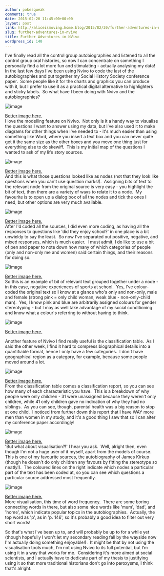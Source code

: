 ```yaml
---
author: pokesqueak
comments: true
date: 2015-02-20 11:45:00+00:00
layout: post
link: http://aliceismoving.home.blog/2015/02/20/further-adventures-in-nvivo/
slug: further-adventures-in-nvivo
title: Further Adventures in NVivo
wordpress_id: 140
---
```


I've finally read all the control group autobiographies and listened to all the control group oral histories, so now I can concentrate on something I personally find a lot more fun and stimulating - actually analysing my data!  In the last few days I've been using Nvivo to code the last of the autobiographies and put together my Social History Society conference paper.  Some people like it for the charts and graphics you can produce with it, but I prefer to use it as a practical digital alternative to highlighters and sticky labels.  So what have I been doing with Nvivo and the autobiographies?

![image](https://66.media.tumblr.com/1d20b840ac6f99f0f1dc5332753406ea/tumblr_inline_nk2iboD7vk1s70b7a.jpg)

[Better image here.](http://smg.photobucket.com/user/shes_on_fire/media/model1.jpg.html)  
I love the modelling feature on Nvivo.  Not only is it a handy way to visualise the questions I want to answer using my data, but I've also used it to make diagrams for other things when I've needed to - it's much easier than using something like Word, where you insert a text box and you can never quite get it the same size as the other boxes and you move one thing just for everything else to do skewiff.  This is my initial map of the questions I wanted to ask of my life story sources.

![image](https://66.media.tumblr.com/90672a75df2b05565083d758d54a41ca/tumblr_inline_nk2iglqQRi1s70b7a.jpg)

[Better image here.](http://smg.photobucket.com/user/shes_on_fire/media/schoolnodes1.jpg.html)  
And this is what those questions looked like as nodes (not that they look like questions when you can't use question marks!).  Assigning bits of text to the relevant node from the original source is very easy - you highlight the bit of text, then there are a variety of ways to relate it to a node.  My favourite is to open up a dialog box of all the nodes and tick the ones I need, but other options are very much available.

![image](https://66.media.tumblr.com/892fb1a3cc23a6f2257e5aa533a9e4b6/tumblr_inline_nk2ikuy0ys1s70b7a.jpg)

[Better image here.](http://smg.photobucket.com/user/shes_on_fire/media/furthernodes1.jpg.html)  
After I'd coded all the sources, I did even more coding, as having all the responses to questions like 'did they enjoy school?' in one place is a bit unwieldy to say the least.  So now I've separated out positive, negative, and mixed responses, which is much easier.  I must admit, I do like to use a bit of pen and paper to note down how many of which categories of people (only and non-only me and women) said certain things, and their reasons for doing so.

![image](https://66.media.tumblr.com/f6527e57ce559eddddc443a448b655b1/tumblr_inline_nk2iq4FZGc1s70b7a.jpg)

[Better image here.](http://smg.photobucket.com/user/shes_on_fire/media/colourcodingexample.jpg.html)  
So this is an example of bit of relevant text grouped together under a node - in this case, negative experiences of sports at school.  Yes, I've colour-coded the original text so I know at a glance who's only and non-only, male and female (strong pink = only child woman, weak blue - non-only-child man).  Yes, I know pink and blue are arbitrarily assigned colours for gender stereotyping - but I may as well take advantage of my social conditioning and know what a colour's referring to without having to think.

![image](https://66.media.tumblr.com/f13e8c0d8258ec87bbecc81281813f99/tumblr_inline_nk2iu97yGs1s70b7a.jpg)

[Better image here.](http://smg.photobucket.com/user/shes_on_fire/media/classifications.jpg.html)

Another feature of Nvivo I find really useful is the classification table.  As I said the other week, I find it hard to compress biographical details into a quantifiable format, hence I only have a few categories.  I don't have geographical region as a category, for example, because some people moved around a lot.

![image](https://66.media.tumblr.com/6cc92a09fa1bed71bc1f165d02790774/tumblr_inline_nk2ix0OniP1s70b7a.jpg)

[Better image here.](http://smg.photobucket.com/user/shes_on_fire/media/classificationreport1.jpg.html)  
From the classification table comes a classification report, so you can see how many of each characteristic you have.  This is a breakdown of why people were only children - 31 were unassigned because they weren't only children, while 41 only children gave no indication of why they had no siblings.  As you can see, though, parental health was a big reason to stop at one child.  I noticed from further down this report that I have WAY more men than women in my study, and it's a good thing I saw that so I can alter my conference paper accordingly!  


![image](https://66.media.tumblr.com/46f98b83f35e3658c0337d314d7bb946/tumblr_inline_nk2j0jgqbe1s70b7a.jpg)

[Better image here.](http://smg.photobucket.com/user/shes_on_fire/media/kirkupcoding.jpg.html)  
'But what about visualisation?!' I hear you ask.  Well, alright then, even though I'm not a huge user of it myself, apart from the models of course.  This is one of my favourite sources, the autobiography of James Kirkup (though he doesn't do only children any favours by fitting the stereotype so neatly!).  The coloured lines on the right indicate which nodes a particular part of the text has been coded at, so you can see which questions a particular source addressed most frequently.

![image](https://66.media.tumblr.com/8c532b62323ed9be34eded09828fbb97/tumblr_inline_nk2j43WYvd1s70b7a.jpg)

[Better image here.](http://smg.photobucket.com/user/shes_on_fire/media/wordfreq.jpg.html)  
More visualisation, this time of word frequency.  There are some boring connecting words in there, but also some nice words like 'mum', 'dad', and 'home', which indicate popular topics in the autobiographies.  Actually, the top word as 'p', as in 'p. 146', so it's probably a good idea to filter out very short words!

So that's what I've been up to, and will probably be up to for a while yet (though hopefully I won't let my secondary reading fall by the wayside now I'm actually doing something enjoyable!).  It might be that by not using the visualisation tools much, I'm not using Nvivo to its full potential, but I'm using it in a way that works for me.  Considering it's more aimed at social scientists, and I actually have to dedicate part of my thesis to justifying using it so that more traditional historians don't go into paroxysms, I think that's alright.  

